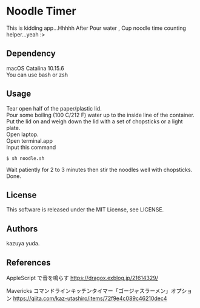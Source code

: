 # Noodle Timer
This is kidding app...Hhhhh
After Pour water , Cup noodle time counting helper...yeah :>  

## Dependency  
macOS Catalina 10.15.6  
You can use bash or zsh  

## Usage

Tear open half of the paper/plastic lid.  
Pour some boiling (100 C/212 F) water up to the inside line of the container.  
Put the lid on and weigh down the lid with a set of chopsticks or a light plate.  
Open laptop.  
Open terminal.app  
Input this command  

```
$ sh noodle.sh
```
 
Wait patiently for 2 to 3 minutes then stir the noodles well with chopsticks.  
Done.  

## License
This software is released under the MIT License, see LICENSE.  

## Authors
kazuya yuda.  

## References

AppleScript で音を鳴らす
https://dragox.exblog.jp/21614329/


Mavericks コマンドラインキッチンタイマー「ゴージャスラーメン」オプション
https://qiita.com/kaz-utashiro/items/72f9e4c089c46210dec4

